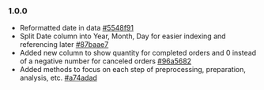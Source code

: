 ### 1.0.0
* Reformatted date in data [#5548f91](https://github.com/chloelinli/chloelinli.github.io/commit/5548f91d29cbfd380f62d1aaebe853ae9b4caf27)
* Split Date column into Year, Month, Day for easier indexing and referencing later [#87baae7](https://github.com/chloelinli/chloelinli.github.io/commit/87baae78f2d8e9fddf945f5abb030eee69cad6a9)
* Added new column to show quantity for completed orders and 0 instead of a negative number for canceled orders [#96a5682](https://github.com/chloelinli/chloelinli.github.io/commit/96a56820009629b2b526d205f64a0f6f5e42ad49)
* Added methods to focus on each step of preprocessing, preparation, analysis, etc. [#a74adad](https://github.com/chloelinli/chloelinli.github.io/commit/a74adad4c863c60bb367cccd39a318557563d71c)